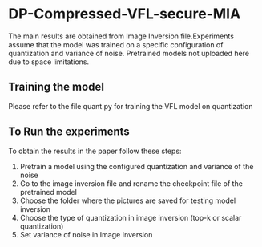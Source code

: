 # DP-Compressed-VFL-secure-MIA
The main results are obtained from Image Inversion file.Experiments assume that the model was trained on a specific configuration of quantization and variance of noise. Pretrained models not uploaded here due to space limitations.



## Training the model
Please refer to the file quant.py for training the VFL model on quantization


## To Run the experiments
To obtain the results in the paper follow these steps:
1) Pretrain a model using the configured quantization and variance of the noise
2) Go to the image inversion file and rename the checkpoint file of the pretrained model
3) Choose the folder where the pictures are saved for testing model inversion
4) Choose the type of quantization in image inversion (top-k or scalar quantization)
5) Set variance of noise in Image Inversion

